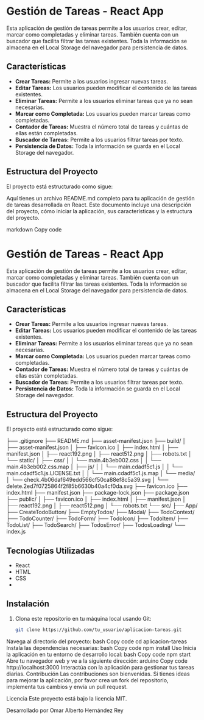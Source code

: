 # Gestión de Tareas - React App

Esta aplicación de gestión de tareas permite a los usuarios crear, editar, marcar como completadas y eliminar tareas. También cuenta con un buscador que facilita filtrar las tareas existentes. Toda la información se almacena en el Local Storage del navegador para persistencia de datos.

## Características

- **Crear Tareas:** Permite a los usuarios ingresar nuevas tareas.
- **Editar Tareas:** Los usuarios pueden modificar el contenido de las tareas existentes.
- **Eliminar Tareas:** Permite a los usuarios eliminar tareas que ya no sean necesarias.
- **Marcar como Completada:** Los usuarios pueden marcar tareas como completadas.
- **Contador de Tareas:** Muestra el número total de tareas y cuántas de ellas están completadas.
- **Buscador de Tareas:** Permite a los usuarios filtrar tareas por texto.
- **Persistencia de Datos:** Toda la información se guarda en el Local Storage del navegador.

## Estructura del Proyecto

El proyecto está estructurado como sigue:


Aquí tienes un archivo README.md completo para tu aplicación de gestión de tareas desarrollada en React. Este documento incluye una descripción del proyecto, cómo iniciar la aplicación, sus características y la estructura del proyecto.

markdown
Copy code
# Gestión de Tareas - React App

Esta aplicación de gestión de tareas permite a los usuarios crear, editar, marcar como completadas y eliminar tareas. También cuenta con un buscador que facilita filtrar las tareas existentes. Toda la información se almacena en el Local Storage del navegador para persistencia de datos.

## Características

- **Crear Tareas:** Permite a los usuarios ingresar nuevas tareas.
- **Editar Tareas:** Los usuarios pueden modificar el contenido de las tareas existentes.
- **Eliminar Tareas:** Permite a los usuarios eliminar tareas que ya no sean necesarias.
- **Marcar como Completada:** Los usuarios pueden marcar tareas como completadas.
- **Contador de Tareas:** Muestra el número total de tareas y cuántas de ellas están completadas.
- **Buscador de Tareas:** Permite a los usuarios filtrar tareas por texto.
- **Persistencia de Datos:** Toda la información se guarda en el Local Storage del navegador.

## Estructura del Proyecto

El proyecto está estructurado como sigue:

├── .gitignore
├── README.md
├── asset-manifest.json
├── build/
│ ├── asset-manifest.json
│ ├── favicon.ico
│ ├── index.html
│ ├── manifest.json
│ ├── react192.png
│ ├── react512.png
│ ├── robots.txt
│ └── static/
│ ├── css/
│ │ └── main.4b3eb002.css
│ │ └── main.4b3eb002.css.map
│ ├── js/
│ │ └── main.cdadf5c1.js
│ │ └── main.cdadf5c1.js.LICENSE.txt
│ │ └── main.cdadf5c1.js.map
│ └── media/
│ └── check.4b06daf649edd566cf50ca88ef8c5a39.svg
│ └── delete.2ed7f0725864f2f85b6630b40a4cf0da.svg
├── favicon.ico
├── index.html
├── manifest.json
├── package-lock.json
├── package.json
├── public/
│ ├── favicon.ico
│ ├── index.html
│ ├── manifest.json
│ ├── react192.png
│ ├── react512.png
│ └── robots.txt
└── src/
├── App/
├── CreateTodoButton/
├── EmptyTodos/
├── Modal/
├── TodoContext/
├── TodoCounter/
├── TodoForm/
├── TodoIcon/
├── TodoItem/
├── TodoList/
├── TodoSearch/
├── TodosError/
├── TodosLoading/
└── index.js

## Tecnologías Utilizadas
- React
- HTML
- CSS
- 
## Instalación
1. Clona este repositorio en tu máquina local usando Git:
   ```bash
   git clone https://github.com/tu_usuario/aplicacion-tareas.git
Navega al directorio del proyecto:
bash
Copy code
cd aplicacion-tareas
Instala las dependencias necesarias:
bash
Copy code
npm install
Uso
Inicia la aplicación en tu entorno de desarrollo local:
bash
Copy code
npm start
Abre tu navegador web y ve a la siguiente dirección:
arduino
Copy code
http://localhost:3000
Interactúa con la aplicación para gestionar tus tareas diarias.
Contribución
Las contribuciones son bienvenidas. Si tienes ideas para mejorar la aplicación, por favor crea un fork del repositorio, implementa tus cambios y envía un pull request.

Licencia
Este proyecto está bajo la licencia MIT.

Desarrollado por Omar Alberto Hernández Rey